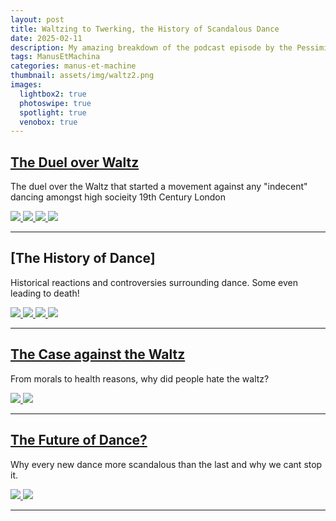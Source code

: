 ```yaml
---
layout: post
title: Waltzing to Twerking, the History of Scandalous Dance
date: 2025-02-11
description: My amazing breakdown of the podcast episode by the Pessimists Archive - Every New Dance Used To Be Scandalous
tags: ManusEtMachina
categories: manus-et-machine
thumbnail: assets/img/waltz2.png
images:
  lightbox2: true
  photoswipe: true
  spotlight: true
  venobox: true
---
```


## [The Duel over Waltz](https://regencyfictionwriters.org/theodore-hook-forgotten-genius-epic-prankster/)

The duel over the Waltz that started a movement against any "indecent" dancing amongst high socieity 19th Century London

<div class="spotlight-group">
    <a class="spotlight" href="assets/img/indiandance.jpeg">
        <img src="assets/img/indiandance.jpeg"/>
    </a>
    <a class="spotlight" href="assets/img/dancersofcolbeck.jpg">
        <img src="assets/img/dancersofcolbeck.jpg" />
    </a>
    <a class="spotlight" href="assets/img/fertilitydance.jpg">
        <img src="assets/img/fertilitydance.jpg"/>
    </a>
    <a class="spotlight" href="assets/img/waltz2.jpg">
        <img src="assets/img/waltz2.jpg"/>
    </a>
</div>

---

## [The History of Dance]

Historical reactions and controversies surrounding dance. Some even leading to death!

<div class="spotlight-group">
    <a class="spotlight" href="assets/img/indiandance.jpeg">
        <img src="assets/img/indiandance.jpeg" />
    </a>
    <a class="spotlight" href="assets/img/dancersofcolbeck.jpg">
        <img src="assets/img/dancersofcolbeck.jpg"/>
    </a>
    <a class="spotlight" href="assets/img/fertilitydance.jpg">
        <img src="assets/img/fertilitydance.jpg"  />
    </a>
    <a class="spotlight" href="assets/img/waltz2.jpg">
        <img src="assets/img/waltz2.jpg"/>
    </a>
</div>

---

## [The Case against the Waltz](https://www.nationalgeographic.com/history/history-magazine/article/history-waltz-dance-vienna)

From morals to health reasons, why did people hate the waltz?

<div class="spotlight-group">
    <a class="spotlight" href="assets/img/victoriawaltz.jpg">
        <img src="assets/img/victoriawaltz.jpg"/>
    </a>
    <a class="spotlight" href="assets/img/spinning.jpg">
        <img src="assets/img/spinning.jpg"/>
    </a>
</div>

---

## [The Future of Dance?]()

Why every new dance more scandalous than the last and why we cant stop it.

<div class="spotlight-group">
    <a class="spotlight" href="assets/img/polka.jpg">
        <img src="assets/img/polka.jpg"/>
    </a>
    <a class="spotlight" href="assets/img/highschooldance.jpg">
        <img src="assets/img/highschooldance.jpg"/>
    </a>
</div>

---
